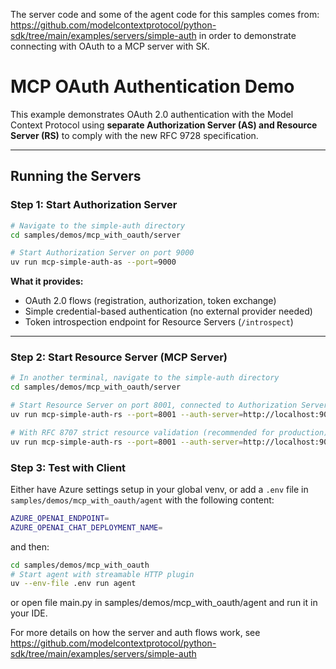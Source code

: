 The server code and some of the agent code for this samples comes from: https://github.com/modelcontextprotocol/python-sdk/tree/main/examples/servers/simple-auth
in order to demonstrate connecting with OAuth to a MCP server with SK.

# MCP OAuth Authentication Demo

This example demonstrates OAuth 2.0 authentication with the Model Context Protocol using **separate Authorization Server (AS) and Resource Server (RS)** to comply with the new RFC 9728 specification.

---

## Running the Servers

### Step 1: Start Authorization Server

```bash
# Navigate to the simple-auth directory
cd samples/demos/mcp_with_oauth/server

# Start Authorization Server on port 9000
uv run mcp-simple-auth-as --port=9000
```

**What it provides:**

- OAuth 2.0 flows (registration, authorization, token exchange)
- Simple credential-based authentication (no external provider needed)  
- Token introspection endpoint for Resource Servers (`/introspect`)

---

### Step 2: Start Resource Server (MCP Server)

```bash
# In another terminal, navigate to the simple-auth directory
cd samples/demos/mcp_with_oauth/server

# Start Resource Server on port 8001, connected to Authorization Server
uv run mcp-simple-auth-rs --port=8001 --auth-server=http://localhost:9000  --transport=streamable-http

# With RFC 8707 strict resource validation (recommended for production)
uv run mcp-simple-auth-rs --port=8001 --auth-server=http://localhost:9000  --transport=streamable-http --oauth-strict

```

### Step 3: Test with Client

Either have Azure settings setup in your global venv, or add a `.env` file in `samples/demos/mcp_with_oauth/agent` with the following content:
```bash
AZURE_OPENAI_ENDPOINT=
AZURE_OPENAI_CHAT_DEPLOYMENT_NAME=
```

and then:

```bash
cd samples/demos/mcp_with_oauth
# Start agent with streamable HTTP plugin
uv --env-file .env run agent
```

or open file main.py in samples/demos/mcp_with_oauth/agent and run it in your IDE.

For more details on how the server and auth flows work, see https://github.com/modelcontextprotocol/python-sdk/tree/main/examples/servers/simple-auth
